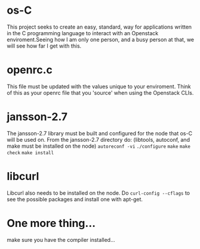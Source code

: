 # os-C

This project seeks to create an easy, standard, way for applications written in the C programming language to interact with an Openstack enviroment.Seeing how I am only one person, and a busy person at that, we will see how far I get with this.

# openrc.c #

This file must be updated with the values unique to your enviroment. Think of this as your openrc file that you 'source' when using the Openstack
CLIs. 

# jansson-2.7 #

The jansson-2.7 library must be built and configured for the node that os-C will be used on. From the jansson-2.7 directory do:
 (libtools, autoconf, and make must be installed on the node)
 `autoreconf -vi`
 `./configure`
 `make`
 `make check`
 `make install`
 
 # libcurl #
 
 Libcurl also needs to be installed on the node. Do `curl-config --cflags` to see the possible packages and install one with apt-get. 
 
 # One more thing... #
 
 make sure you have the compiler installed...
